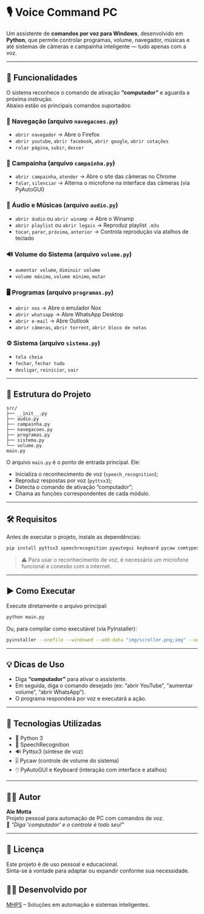 # 🎙️ Voice Command PC

Um assistente de **comandos por voz para Windows**, desenvolvido em **Python**, que permite controlar programas, volume, navegador, músicas e até sistemas de câmeras e campainha inteligente — tudo apenas com a voz.

---

## 🚀 Funcionalidades

O sistema reconhece o comando de ativação **“computador”** e aguarda a próxima instrução.  
Abaixo estão os principais comandos suportados:

### 🧭 Navegação (arquivo `navegacoes.py`)
- `abrir navegador` → Abre o Firefox  
- `abrir youtube`, `abrir facebook`, `abrir google`, `abrir cotações`  
- `rolar página`, `subir`, `descer`

### 🔔 Campainha (arquivo `campainha.py`)
- `abrir campainha`, `atender` → Abre o site das câmeras no Chrome  
- `falar`, `silenciar` → Alterna o microfone na interface das câmeras (via PyAutoGUI)

### 🎵 Áudio e Músicas (arquivo `audio.py`)
- `abrir áudio` ou `abrir winamp` → Abre o Winamp  
- `abrir playlist` ou `abrir legais` → Reproduz playlist `.m3u`  
- `tocar`, `parar`, `próxima`, `anterior` → Controla reprodução via atalhos de teclado

### 🔊 Volume do Sistema (arquivo `volume.py`)
- `aumentar volume`, `diminuir volume`  
- `volume máximo`, `volume mínimo`, `mutar`

### 🖥️ Programas (arquivo `programas.py`)
- `abrir nox` → Abre o emulador Nox  
- `abrir whatsapp` → Abre WhatsApp Desktop  
- `abrir e-mail` → Abre Outlook  
- `abrir câmeras`, `abrir torrent`, `abrir bloco de notas`

### ⚙️ Sistema (arquivo `sistema.py`)
- `tela cheia`  
- `fechar`, `fechar tudo`  
- `desligar`, `reiniciar`, `sair`

---

## 🧩 Estrutura do Projeto

```
src/
├── __init__.py
├── audio.py
├── campainha.py
├── navegacoes.py
├── programas.py
├── sistema.py
└── volume.py
main.py
```

O arquivo `main.py` é o ponto de entrada principal. Ele:
- Inicializa o reconhecimento de voz (`speech_recognition`);
- Reproduz respostas por voz (`pyttsx3`);
- Detecta o comando de ativação “computador”;
- Chama as funções correspondentes de cada módulo.

---

## 🛠️ Requisitos

Antes de executar o projeto, instale as dependências:

```bash
pip install pyttsx3 speechrecognition pyautogui keyboard pycaw comtypes
```

> ⚠️ Para usar o reconhecimento de voz, é necessário um microfone funcional e conexão com a internet.

---

## ▶️ Como Executar

Execute diretamente o arquivo principal:

```bash
python main.py
```

Ou, para compilar como executável (via PyInstaller):

```bash
pyinstaller --onefile --windowed --add-data "img/scroller.png;img" --add-data "img/scroller_off.png;img" --add-data "img/falar.png;img" --add-data "img/silenciar.png;img" --icon=icon.ico main.py
```

---

## 💡 Dicas de Uso

- Diga **“computador”** para ativar o assistente.  
- Em seguida, diga o comando desejado (ex: “abrir YouTube”, “aumentar volume”, “abrir WhatsApp”).  
- O programa responderá por voz e executará a ação.

---

## 🧰 Tecnologias Utilizadas

- 🐍 Python 3  
- 🎤 SpeechRecognition  
- 🔊 Pyttsx3 (síntese de voz)  
- 🎚️ Pycaw (controle de volume do sistema)  
- 🖱️ PyAutoGUI e Keyboard (interação com interface e atalhos)

---

## 🧑‍💻 Autor

**Ale Motta**  
Projeto pessoal para automação de PC com comandos de voz.  
💬 _"Diga 'computador' e o controle é todo seu!"_

---

## 📝 Licença

Este projeto é de uso pessoal e educacional.  
Sinta-se à vontade para adaptar ou expandir conforme sua necessidade.

## 👨‍💻 Desenvolvido por

[MHPS](https://www.mhps.com.br) – Soluções em automação e sistemas inteligentes.
